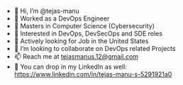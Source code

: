 - 👋 Hi, I’m @tejas-manu
- 👀 Worked as a DevOps Engineer
- 🏫 Masters in Computer Science (Cybersecurity)
- 🧠 Interested in DevOps, DevSecOps and SDE roles
- 🌱 Actively looking for Job in the United States
- 💞️ I’m looking to collaborate on DevOps related Projects
- 📫 Reach me at tejasmanus.12@gmail.com
- 🔗 You can drop in my LinkedIn as well: https://www.linkedin.com/in/tejas-manu-s-5291921a0

<!---
tejas-manu/tejas-manu is a ✨ special ✨ repository because its `README.md` (this file) appears on your GitHub profile.
You can click the Preview link to take a look at your changes.
--->
